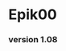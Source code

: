 # Epik00
### version 1.08

<!--
**Epik00/Epik00** is a ✨ _special_ ✨ repository because its `README.md` (this file) appears on your GitHub profile.
-->

